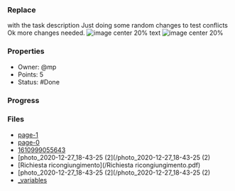 ### Replace
 with the task description
Just doing some random changes to test conflicts
Ok more changes needed.
![image center 20%](/api/v1/projects/~/library/.inline-images/1612076685797)
text
![image center 20%](/api/v1/projects/~/library/.inline-images/1612100123249)
### Properties
- Owner: @mp
- Points: 5
- Status: #Done
### Progress
### Files
- [page-1](/page-1.pg)
- [page-0](/page-0.pg)
- [1610999055643](/1610999055643)
- [photo_2020-12-27_18-43-25 (2](/photo_2020-12-27_18-43-25 (2)
- [Richiesta ricongiungimento](/Richiesta ricongiungimento.pdf)
- [photo_2020-12-27_18-43-25 (2](/photo_2020-12-27_18-43-25 (2)
- [_variables](/_variables.scss)
